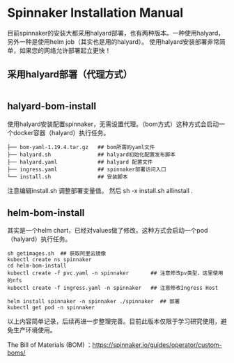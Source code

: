 # Spinnaker Installation Manual


目前spinnaker的安装大都采用halyard部署，也有两种版本。一种使用halyard，另外一种是使用helm job（其实也是用的halyard）。
使用halyard安装部署非常简单，如果您的网络允许部署起立更快！

## 采用halyard部署（代理方式）

```

```



## halyard-bom-install

使用halyard安装配置spinnaker，无需设置代理。（bom方式）这种方式会启动一个docker容器（halyard）执行任务。

```
├── bom-yaml-1.19.4.tar.gz   ## bom所需的yaml文件
├── halyard.sh               ## halyard初始化配置发布脚本
├── halyard.yaml             ## halyard 配置文件
├── ingress.yaml             ## spinnaker部署访问入口
└── install.sh               ## 安装脚本

```

注意编辑install.sh 调整部署变量值。 然后 sh -x install.sh allinstall .


## helm-bom-install

其实是一个helm chart，已经对values做了修改。这种方式会启动一个pod（halyard）执行任务。

```
sh getimages.sh  ## 获取阿里云镜像
kubectl create ns spinnaker 
cd helm-bom-install
kubectl create -f pvc.yaml -n spinnaker       ## 注意修改pv类型，这里使用的nfs
kubectl create -f ingress.yaml -n spinnaker   ## 注意修改Ingress Host

helm install spinnaker -n spinnaker ./spinnaker  ## 部署
kubectl get pod -n spinnaker 

```


以上内容简单记录，后续再进一步整理完善。目前此版本仅限于学习研究使用，避免生产环境使用。

The Bill of Materials (BOM) ：https://spinnaker.io/guides/operator/custom-boms/


